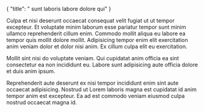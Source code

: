 {
  "title": " sunt laboris labore dolore qui"
}

Culpa et nisi deserunt occaecat consequat velit fugiat ut ut tempor excepteur. Et voluptate minim laborum esse pariatur tempor sunt minim ullamco reprehenderit cillum enim. Commodo mollit aliqua eu labore ea tempor quis mollit dolore mollit. Adipisicing tempor enim elit exercitation anim veniam dolor et dolor nisi anim. Ex cillum culpa elit eu exercitation.

Mollit sint nisi do voluptate veniam. Qui cupidatat anim officia ea sint consectetur ea non incididunt eu. Labore sunt adipisicing aute officia dolore et duis anim ipsum.

Reprehenderit aute deserunt ex nisi tempor incididunt enim sint aute occaecat adipisicing. Nostrud ut Lorem laboris magna est cupidatat id anim tempor anim est excepteur. Ea ad est commodo veniam eiusmod culpa nostrud occaecat magna id.